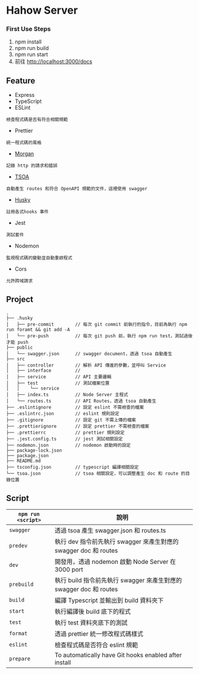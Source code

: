 # Hahow Server

### First Use Steps

1. npm install
2. npm run build
3. npm run start
4. 前往 <http://localhost:3000/docs>

## Feature

- Express
- TypeScript
- ESLint

```
檢查程式碼是否有符合相關規範
```

- Prettier

```
統一程式碼的風格
```

- [Morgan](https://github.com/expressjs/morgan#readme 'link')

```
記錄 http 的請求和錯誤
```

- [TSOA](https://github.com/lukeautry/tsoa#readme 'link')

```
自動產生 routes 和符合 OpenAPI 規範的文件，這裡使用 swagger
```

- [Husky](https://typicode.github.io/husky 'link')

```
註冊各式hooks 事件
```

- Jest

```
測試套件
```

- Nodemon

```
監視程式碼的變動並自動重啟程式
```

- Cors

```
允許跨域請求
```

## Project

```
.
├── .husky
│   ├── pre-commit        // 每次 git commit 前執行的指令，目前為執行 npm run foramt && git add -A
│   └── pre-push          // 每次 git push 前，執行 npm run test，測試過後才能 push
├── public
│   └── swagger.json      // swagger document，透過 tsoa 自動產生
├── src
│   ├── controller        // 解析 API 傳進的參數，並呼叫 Service
│   ├── interface         //
│   ├── service           // API 主要邏輯
│   ├── test              // 測試檔案位置
│   │    └── service
│   ├── index.ts          // Node Server 主程式
│   └── routes.ts         // API Routes，透過 tsoa 自動產生
├── .eslintignore         // 設定 eslint 不需檢查的檔案
├── .eslintrc.json        // eslint 規則設定
├── .gitignore            // 設定 git 不需上傳的檔案
├── .prettierignore       // 設定 prettier 不需檢查的檔案
├── .prettierrc           // prettier 規則設定
├── .jest.config.ts       // jest 測試相關設定
├── nodemon.json          // nodemon 啟動時的設定
├── package-lock.json
├── package.json
├── README.md
├── tsconfig.json         // typescript 編譯相關設定
└── tsoa.json             // tsoa 相關設定，可以調整產生 doc 和 route 的目錄位置

```

## Script

| `npm run <script>` | 說明                                                               |
| ------------------ | ------------------------------------------------------------------ |
| `swagger`          | 透過 tsoa 產生 swagger.json 和 routes.ts                           |
| `predev`           | 執行 dev 指令前先執行 swagger 來產生對應的 swagger doc 和 routes   |
| `dev`              | 開發用，透過 nodemon 啟動 Node Server 在 3000 port                 |
| `prebuild`         | 執行 build 指令前先執行 swagger 來產生對應的 swagger doc 和 routes |
| `build`            | 編譯 Typescript 並輸出到 build 資料夾下                            |
| `start`            | 執行編譯後 build 底下的程式                                        |
| `test`             | 執行 test 資料夾底下的測試                                         |
| `format`           | 透過 prettier 統一修改程式碼樣式                                   |
| `eslint`           | 檢查程式碼是否符合 eslint 規範                                     |
| `prepare`          | To automatically have Git hooks enabled after install              |

